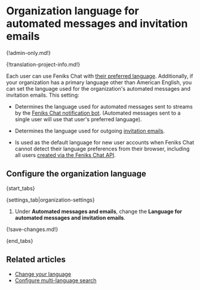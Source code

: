 # Organization language for automated messages and invitation emails

{!admin-only.md!}

{!translation-project-info.md!}

Each user can use Feniks Chat with [their preferred language][user-lang].
Additionally, if your organization has a primary language other than
American English, you can set the language used for the organization's
automated messages and invitation emails. This setting:

* Determines the language used for automated messages sent to streams
  by the [Feniks Chat notification bot](/help/configure-notification-bot).
  (Automated messages sent to a single user will use that user's
  preferred language).

* Determines the language used for outgoing
  [invitation emails](/help/invite-new-users).

* Is used as the default language for new user accounts when Feniks Chat
  cannot detect their language preferences from their browser,
  including all users [created via the Feniks Chat API][api-create-user].

## Configure the organization language

{start_tabs}

{settings_tab|organization-settings}

1. Under **Automated messages and emails**, change the **Language for
   automated messages and invitation emails**.

{!save-changes.md!}

{end_tabs}

## Related articles

* [Change your language][user-lang]
* [Configure multi-language search](/help/configure-multi-language-search)

[api-create-user]: https://zulip.com/api/create-user
[user-lang]: /help/change-your-language
